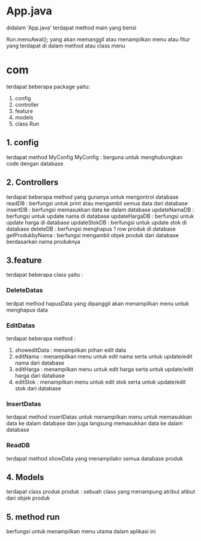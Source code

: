 # App.java
didalam 'App.java' terdapat method main yang berisi 

Run.menuAwal();
yang akan memanggil atau menampilkan menu atau fitur yang terdapat di dalam method atau class menu

# com
terdapat beberapa package yaitu:
1. config
2. controller
3. feature
4. models
5. class Run

## 1. config
terdapat method MyConfig
MyConfig : berguna untuk menghubungkan code dengan database

## 2. Controllers
terdapat beberapa method yang gunanya untuk mengontrol database
readDB : berfungsi untuk print atau mengambil semua data dari database
insertDB : berfungsi memasukkan data ke dalam database
updateNamaDB : berfungsi untuk update nama di database
updateHargaDB : berfungsi untuk update harga di database
updateStokDB : berfungsi untuk update stok di database
deleteDB : berfungsi menghapus 1 row produk di database
getProdukbyNama : berfungsi mengambil objek produk dari database berdasarkan nama produknya

## 3.feature
terdapat beberapa class yaitu :

### DeleteDatas
terdpat method hapusData yang dipanggil akan menampilkan menu untuk menghapus data

### EditDatas
terdapat beberapa method :
1. showeditData : menampilkan piihan edit data 
2. editNama : menampilkan menu untuk edit nama serta untuk update/edit nama dari database
3. editHarga : menampilkan menu untuk edit harga serta untuk update/edit harga dari database
4. editStok : menampilkan menu untuk edit stok serta untuk update/edit stok dari database

### InsertDatas
terdapat method insertDatas untuk menampilkan menu untuk memasukkan data ke dalam database dan juga langsung memasukkan data ke dalam database

### ReadDB 
terdapat method showData yang menampilakn semua database produk


## 4. Models
terdapat class produk 
produk : sebuah class yang menampung atribut atibut dari objek produk

## 5. method run 
berfungsi untuk menampilkan menu utama dalam aplikasi ini